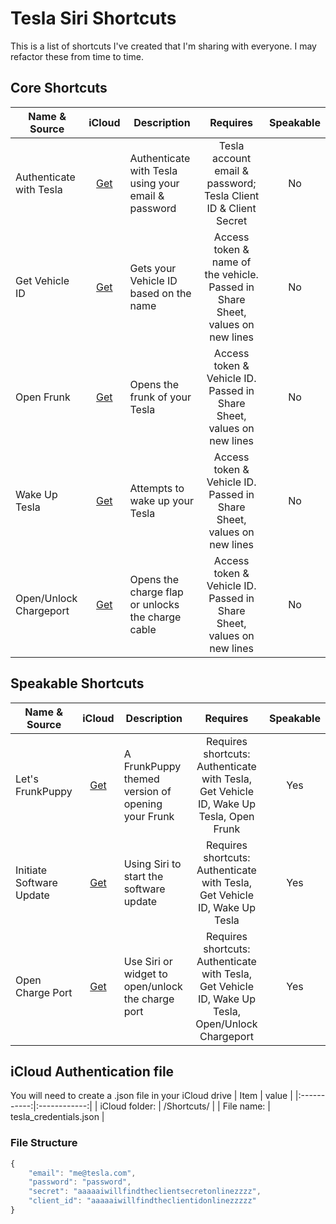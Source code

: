 # Tesla Siri Shortcuts

This is a list of shortcuts I've created that I'm sharing with everyone. I may refactor these from time to time.

## Core Shortcuts
| Name & Source | iCloud | Description | Requires | Speakable |
| ------------- | :----: | ----------- | :-------------: | :-------: |
| Authenticate with Tesla | [Get](https://www.icloud.com/shortcuts/d2e1166c37b843a1a25d826f770af284) | Authenticate with Tesla using your email & password | Tesla account email & password; Tesla Client ID & Client Secret | No |
| Get Vehicle ID | [Get](https://www.icloud.com/shortcuts/9cc61c0c795c4f85a71fe9977fd12b61) | Gets your Vehicle ID based on the name | Access token & name of the vehicle. Passed in Share Sheet, values on new lines | No |
| Open Frunk | [Get](https://www.icloud.com/shortcuts/3af21c1fe8c44e99adc6fa2110e96f48) | Opens the frunk of your Tesla | Access token & Vehicle ID. Passed in Share Sheet, values on new lines | No |
| Wake Up Tesla | [Get](https://www.icloud.com/shortcuts/5b19450f575b4a12b9ab1699157d31e3) | Attempts to wake up your Tesla | Access token & Vehicle ID. Passed in Share Sheet, values on new lines | No |
| Open/Unlock Chargeport| [Get](https://www.icloud.com/shortcuts/d5ae5e748e6f4210bc457735632ed742) | Opens the charge flap or unlocks the charge cable | Access token & Vehicle ID. Passed in Share Sheet, values on new lines | No |

## Speakable Shortcuts
| Name & Source | iCloud | Description | Requires | Speakable |
| ------------- | :----: | ----------- | :-------------: | :-------: |
| Let's FrunkPuppy | [Get](https://www.icloud.com/shortcuts/a9e22b3fea344b27a0779edc56489c30) | A FrunkPuppy themed version of opening your Frunk | Requires shortcuts: Authenticate with Tesla, Get Vehicle ID, Wake Up Tesla, Open Frunk | Yes |
| Initiate Software Update | [Get](https://www.icloud.com/shortcuts/c8d89f5181bd47beae0088c367c1e862) | Using Siri to start the software update | Requires shortcuts: Authenticate with Tesla, Get Vehicle ID, Wake Up Tesla | Yes |
| Open Charge Port | [Get](https://www.icloud.com/shortcuts/2d37746372c64a8abeb6f3d6895f442b) | Use Siri or widget to open/unlock the charge port | Requires shortcuts: Authenticate with Tesla, Get Vehicle ID, Wake Up Tesla, Open/Unlock Chargeport | Yes |

## iCloud Authentication file
You will need to create a .json file in your iCloud drive
| Item  |   value   |
|:-----------:|:------------:|
| iCloud folder: | /Shortcuts/ |
| File name: | tesla_credentials.json |

### File Structure 
```javascript
{
    "email": "me@tesla.com",
    "password": "password",
    "secret": "aaaaaiwillfindtheclientsecretonlinezzzz",
    "client_id": "aaaaaiwillfindtheclientidonlinezzzzz"
}
```
